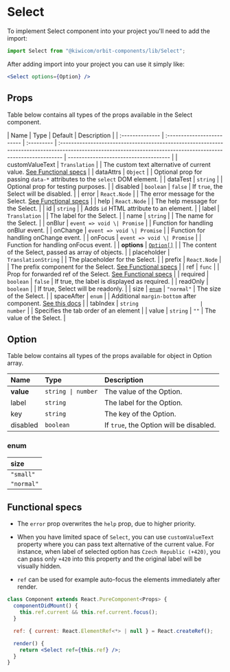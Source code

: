 # Select

To implement Select component into your project you'll need to add the import:

```jsx
import Select from "@kiwicom/orbit-components/lib/Select";
```

After adding import into your project you can use it simply like:

```jsx
<Select options={Option} />
```

## Props

Table below contains all types of the props available in the Select component.

| Name            | Type                       | Default    | Description                                                                                                                                                    |
| :-------------- | :------------------------- | :--------- | :------------------------------------------------------------------------------------------------------------------------------------------------------------- | ------------------------------------- |
| customValueText | `Translation`              |            | The custom text alternative of current value. [See Functional specs](#functional-specs)                                                                        |
| dataAttrs       | `Object`                   |            | Optional prop for passing `data-*` attributes to the `select` DOM element.                                                                                     |
| dataTest        | `string`                   |            | Optional prop for testing purposes.                                                                                                                            |
| disabled        | `boolean`                  | `false`    | If `true`, the Select will be disabled.                                                                                                                        |
| error           | `React.Node`               |            | The error message for the Select. [See Functional specs](#functional-specs)                                                                                    |
| help            | `React.Node`               |            | The help message for the Select.                                                                                                                               |
| id              | `string`                   |            | Adds `id` HTML attribute to an element.                                                                                                                        |
| label           | `Translation`              |            | The label for the Select.                                                                                                                                      |
| name            | `string`                   |            | The name for the Select.                                                                                                                                       |
| onBlur          | `event => void \| Promise` |            | Function for handling onBlur event.                                                                                                                            |
| onChange        | `event => void \| Promise` |            | Function for handling onChange event.                                                                                                                          |
| onFocus         | `event => void \| Promise` |            | Function for handling onFocus event.                                                                                                                           |
| **options**     | [`Option[]`](#option)      |            | The content of the Select, passed as array of objects.                                                                                                         |
| placeholder     | `TranslationString`        |            | The placeholder for the Select.                                                                                                                                |
| prefix          | `React.Node`               |            | The prefix component for the Select. [See Functional specs](#functional-specs)                                                                                 |
| ref             | `func`                     |            | Prop for forwarded ref of the Select. [See Functional specs](#functional-specs)                                                                                |
| required        | `boolean`                  | `false`    | If true, the label is displayed as required.                                                                                                                   |
| readOnly        | `boolean`                  |            | If true, Select will be readonly.                                                                                                                              |
| size            | [`enum`](#enum)            | `"normal"` | The size of the Select.                                                                                                                                        |
| spaceAfter      | `enum`                     |            | Additional `margin-bottom` after component. [See this docs](https://github.com/kiwicom/orbit/tree/master/packages/orbit-components/src/common/getSpacingToken) |
| tabIndex        | `string                    | number`    |                                                                                                                                                                | Specifies the tab order of an element |
| value           | `string`                   | `""`       | The value of the Select.                                                                                                                                       |

## Option

Table below contains all types of the props available for object in Option array.

| Name      | Type               | Description                             |
| :-------- | :----------------- | :-------------------------------------- |
| **value** | `string \| number` | The value of the Option.                |
| label     | `string`           | The label for the Option.               |
| key       | `string`           | The key of the Option.                  |
| disabled  | `boolean`          | If `true`, the Option will be disabled. |

### enum

| size       |
| :--------- |
| `"small"`  |
| `"normal"` |

## Functional specs

- The `error` prop overwrites the `help` prop, due to higher priority.

- When you have limited space of `Select`, you can use `customValueText` property where you can pass text alternative of the current value. For instance, when label of selected option has `Czech Republic (+420)`, you can pass only `+420` into this property and the original label will be visually hidden.

- `ref` can be used for example auto-focus the elements immediately after render.

```jsx
class Component extends React.PureComponent<Props> {
  componentDidMount() {
    this.ref.current && this.ref.current.focus();
  }

  ref: { current: React.ElementRef<*> | null } = React.createRef();

  render() {
    return <Select ref={this.ref} />;
  }
}
```
